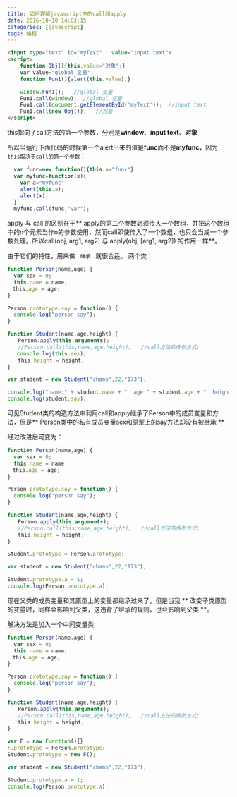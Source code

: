 ```yaml
---
title: 如何理解javascript中的call和apply
date: 2016-10-10 14:03:15
categories: [javascript]
tags: 编程
---
```

``` html
<input type="text" id="myText"   value="input text">
<script>
    function Obj(){this.value="对象";}
    var value="global 变量";
    function Fun1(){alert(this.value);}

    window.Fun1();   //global 变量
    Fun1.call(window);  //global 变量
    Fun1.call(document.getElementById('myText'));  //input text
    Fun1.call(new Obj());   //对象
</script>
```
this指向了call方法的第一个参数，分别是**window**、**input text**、**对象**

所以当运行下面代码的时候第一个alert出来的值是**func**而不是**myfunc**，因为<code>this取决于call的第一个参数</code>：
``` javascript
  var func=new function(){this.a="func"}
  var myfunc=function(x){
    var a="myfunc";
    alert(this.a);
    alert(x);
  }
  myfunc.call(func,"var");
```

apply 与 call 的区别在于** apply的第二个参数必须传入一个数组，并把这个数组中的n个元素当作n的参数使用，然而call即使传入了一个数组，也只会当成一个参数处理。所以call(obj, arg1, arg2) 与 apply(obj, [arg1, arg2]) 的作用一样**。

由于它们的特性，用来做 <code> 继承 </code> 就很合适。
两个类：
``` javascript
function Person(name,age) {
  var sex = 0;
  this.name = name;
　this.age = age;
}

Person.prototype.say = function() {
  console.log("person say");
}

function Student(name,age,height) {
　　Person.apply(this,arguments);
　　//Person.call(this,name,age,height);   //call方法的传参方式;
   console.log(this.sex);
　　this.height = height;
}

var student = new Student("chams",22,"173");

console.log("name:" + student.name + "  age:" + student.age + "  height:" + student.height);
console.log(student.say);
```
可见Student类的构造方法中利用call和apply继承了Person中的成员变量和方法，但是** Person类中的私有成员变量sex和原型上的say方法却没有被继承 **

经过改进后可变为：

``` javascript
function Person(name,age) {
  var sex = 0;
  this.name = name;
　this.age = age;
}

Person.prototype.say = function() {
  console.log("person say");
}

function Student(name,age,height) {
　　Person.apply(this,arguments);
　　//Person.call(this,name,age,height);   //call方法的传参方式;
　　this.height = height;
}

Student.prototype = Person.prototype;

var student = new Student("chams",22,"173");

Student.prototype.a = 1;
console.log(Person.prototype.a);
```

现在父类的成员变量和其原型上的变量都继承过来了，但是当我 ** 改变子类原型的变量时，同样会影响到父类，这违背了继承的规则，也会影响到父类 **。

解决方法是加入一个中间变量类:

``` javascript
function Person(name,age) {
  var sex = 0;
  this.name = name;
　this.age = age;
}

Person.prototype.say = function() {
  console.log("person say");
}

function Student(name,age,height) {
　　Person.apply(this,arguments);
　　//Person.call(this,name,age,height);   //call方法的传参方式;
　　this.height = height;
}

var F = new Function(){}
F.prototype = Person.prototype;
Student.prototype = new F();

var student = new Student("chams",22,"173");

Student.prototype.a = 1;
console.log(Person.prototype.a);
```
